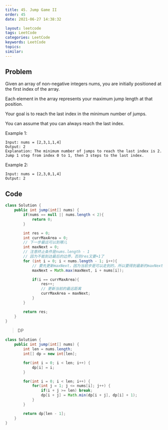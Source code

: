 ```yaml
---
title: 45. Jump Game II
order: 45
date: 2021-06-27 14:38:32

layout: leetcode
tags: LeetCode
categories: LeetCode
keywords: LeetCode
topics:
similar:
---
```


## Problem

Given an array of non-negative integers nums, you are initially positioned at the first index of the array.

Each element in the array represents your maximum jump length at that position.

Your goal is to reach the last index in the minimum number of jumps.

You can assume that you can always reach the last index.

Example 1:

```
Input: nums = [2,3,1,1,4]
Output: 2
Explanation: The minimum number of jumps to reach the last index is 2. Jump 1 step from index 0 to 1, then 3 steps to the last index.
```

Example 2:

```
Input: nums = [2,3,0,1,4]
Output: 2
```

## Code

```java
class Solution {
    public int jump(int[] nums) {
        if(nums == null || nums.length < 2){
            return 0;
        }

        int res = 0;
        int currMaxArea = 0;
        // 下一步最远可以到哪儿
        int maxNext = 0;
        // 注意终止条件是nums.length - 1
        // 因为不能到达最后的边界，否则res又要+1了
        for (int i = 0; i < nums.length - 1; i++){
            // 要先更新maxNext，因为当前步是可以走到的，所以要得到最新的maxNext
            maxNext = Math.max(maxNext, i + nums[i]);

            if(i == currMaxArea){
                res++;
                // 更新当前的最远距离
                currMaxArea = maxNext;
            }
        }

        return res;
    }
}
```

> DP

```java
class Solution {
    public int jump(int[] nums) {
        int len = nums.length;
        int[] dp = new int[len];

        for(int i = 0; i < len; i++) {
            dp[i] = i;
        }

        for(int i = 0; i < len; i++) {
            for(int j = 1; j <= nums[i]; j++) {
                if(i + j >= len) break;
                dp[i + j] = Math.min(dp[i + j], dp[i] + 1);
            }
        }

        return dp[len - 1];
    }
}
```
